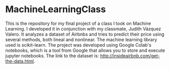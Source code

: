 # MachineLearningClass
This is the repository for my final project of a class I took on Machine Learning. I developed it in conjunction with my classmate, Judith Vázquez Valero. It analyzes a dataset of Airbnbs and tries to predict their price using several methods, both lineal and nonlinear. The machine learning library used is scikit-learn.
The project was developed using Google Colab's notebooks, which is a tool from Google that allows you to store and execute jupyter notebooks.
The link to the dataset is: http://insideairbnb.com/get-the-data.html.
